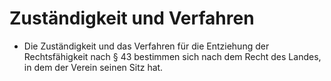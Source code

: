 # Zuständigkeit und Verfahren

- Die Zuständigkeit und das Verfahren für die Entziehung der Rechtsfähigkeit nach § 43 bestimmen sich nach dem Recht des Landes, in dem der Verein seinen Sitz hat.


